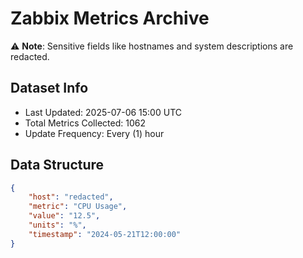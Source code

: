# Zabbix Metrics Archive

⚠️ **Note**: Sensitive fields like hostnames and system descriptions are redacted.

## Dataset Info
- Last Updated: 2025-07-06 15:00 UTC
- Total Metrics Collected: 1062
- Update Frequency: Every (1) hour

## Data Structure
```json
{
    "host": "redacted",
    "metric": "CPU Usage",
    "value": "12.5",
    "units": "%",
    "timestamp": "2024-05-21T12:00:00"
}
```
